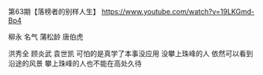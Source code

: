 第63期【落榜者的别样人生】 
https://www.youtube.com/watch?v=19LKGmd-Bp4

柳永 名气
蒲松龄
唐伯虎

洪秀全 顾炎武 袁世凯
可怕的是真学了本事没应用
没攀上珠峰的人 依然可以看到沿途的风景
攀上珠峰的人也不能在高处久待

